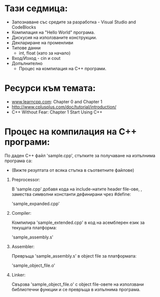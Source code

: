# Тази седмица:
  - Запознаване със средите за разработка - Visual Studio and CodeBlocks
  - Компилация на "Hello World" програма.
  - Дискусия на използваните конструкции.
  - Деклариране на променливи
  - Типове данни
    - int, float (като за начало)
  - Вход/Изход - cin и cout
  - Допълнително
    - Процес на компилация на С++ програми.

# Ресурси към темата:
  - www.learncpp.com: Chapter 0 and Chapter 1
  - http://www.cplusplus.com/doc/tutorial/introduction/
  - C++ Without Fear: Chapter 1 Start Using C++

# Процес на компилация на C++ програми:

По даден C++ файл 'sample.cpp', стъпките за получаване на изпълнима програма са:

* (Вижте резултата от всяка стъпка в съответните файлове)

1. Preprocessor:

   В 'sample.cpp' добавя кода на include-натите header file-ове,
   , замества символни константи дефинирани чрез #define:

     'sample_expanded.cpp'

2. Compiler:

   Компилира 'sample_extended.cpp' в код на асемблерен език за текущата платформа:

      'sample_assembly.s'


3. Assembler:

   Превръща 'sample_assembly.s' в object file за платформата:

      'sample_object_file.o'

4. Linker:

   Свързва 'sample_object_file.o' с object file-овете на използвани библиотечни
   функции и се превръща в изпълнима програма.